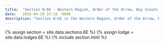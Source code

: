 ```yaml
---
title:  "Section W-6E - Western Region, Order of the Arrow, Boy Scouts of America"
date:   2016-04-29 23:16 -0600
description: "Section W-6E in the Western Region, Order of the Arrow, Boy Scouts of America."
---
```


{% assign section = site.data.sections.6E %}
{% assign lodge = site.data.lodges.6E %}
{% include section.html %}